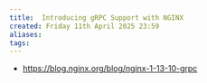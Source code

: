 ```yaml
---
title:  Introducing gRPC Support with NGINX
created: Friday 11th April 2025 23:59
aliases: 
tags: 
---
```

- https://blog.nginx.org/blog/nginx-1-13-10-grpc
